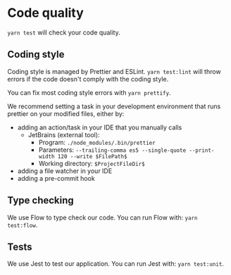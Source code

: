 # Code quality
`yarn test` will check your code quality.

## Coding style
Coding style is managed by Prettier and ESLint.
`yarn test:lint` will throw errors if the code doesn't comply with the coding style.

You can fix most coding style errors with `yarn prettify`.

We recommend setting a task in your development environment that runs prettier on your modified files, either by:
- adding an action/task in your IDE that you manually calls
  - JetBrains (external tool):
    - Program: `./node_modules/.bin/prettier`
    - Parameters: `--trailing-comma es5 --single-quote --print-width 120 --write $FilePath$`
    - Working directory: `$ProjectFileDir$`
- adding a file watcher in your IDE
- adding a pre-commit hook

## Type checking
We use Flow to type check our code. You can run Flow with: `yarn test:flow`.

## Tests
We use Jest to test our application. You can run Jest with: `yarn test:unit`.
